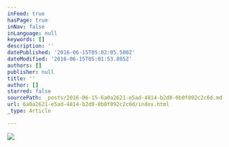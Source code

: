 ```yaml
---
inFeed: true
hasPage: true
inNav: false
inLanguage: null
keywords: []
description: ''
datePublished: '2016-06-15T05:02:05.500Z'
dateModified: '2016-06-15T05:01:53.805Z'
authors: []
publisher: null
title: ''
author: []
starred: false
sourcePath: _posts/2016-06-15-6a0a2621-e5ad-4814-b2d0-0b0f092c2c6d.md
url: 6a0a2621-e5ad-4814-b2d0-0b0f092c2c6d/index.html
_type: Article

---
```

![](https://the-grid-user-content.s3-us-west-2.amazonaws.com/e857dcf8-c778-42f5-a2c4-86099852104c.jpg)